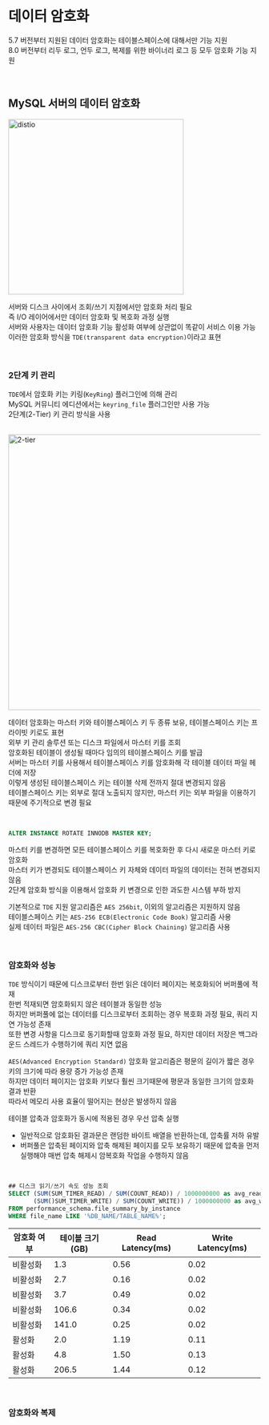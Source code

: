 # 데이터 암호화

5.7 버전부터 지원된 데이터 암호화는 테이블스페이스에 대해서만 기능 지원  
8.0 버전부터 리두 로그, 언두 로그, 복제를 위한 바이너리 로그 등 모두 암호화 기능 지원  

<br>

## MySQL 서버의 데이터 암호화

<img width="350" alt="distio" src="https://github.com/user-attachments/assets/d282ad9a-71d8-42c2-8e7f-1dea1c7bd103" />

서버와 디스크 사이에서 조회/쓰기 지점에서만 암호화 처리 필요  
즉 I/O 레이어에서만 데이터 암호화 및 복호화 과정 실행  
서버와 사용자는 데이터 암호화 기능 활성화 여부에 상관없이 똑같이 서비스 이용 가능  
이러한 암호화 방식을 `TDE(transparent data encryption)`이라고 표현  

<br>

### 2단계 키 관리
`TDE`에서 암호화 키는 키링(`KeyRing`) 플러그인에 의해 관리  
MySQL 커뮤니티 에디션에서는 `keyring_file` 플러그인만 사용 가능  
2단계(2-Tier) 키 관리 방식을 사용  

<br>

<img width="550" alt="2-tier" src="https://github.com/user-attachments/assets/f8ffbe2f-b127-4308-a1e0-571248f1be55" />

<br>

데이터 암호화는 마스터 키와 테이블스페이스 키 두 종류 보유, 테이블스페이스 키는 프라이빗 키로도 표현  
외부 키 관리 솔루션 또는 디스크 파일에서 마스터 키를 조회  
암호화된 테이블이 생성될 때마다 임의의 테이블스페이스 키를 발급  
서버는 마스터 키를 사용해서 테이블스페이스 키를 암호화해 각 테이블 데이터 파일 헤더에 저장  
이렇게 생성된 테이블스페이스 키는 테이블 삭제 전까지 절대 변경되지 않음  
테이블스페이스 키는 외부로 절대 노출되지 않지만, 마스터 키는 외부 파일을 이용하기 때문에 주기적으로 변경 필요  

<br>

```sql
ALTER INSTANCE ROTATE INNODB MASTER KEY;
```

마스터 키를 변경하면 모든 테이블스페이스 키를 복호화한 후 다시 새로운 마스터 키로 암호화  
마스터 키가 변경되도 테이블스페이스 키 자체와 데이터 파일의 데이터는 전혀 변경되지 않음  
2단계 암호화 방식을 이용해서 암호화 키 변경으로 인한 과도한 시스템 부하 방지  

기본적으로 `TDE` 지원 알고리즘은 `AES 256bit`, 이외의 알고리즘은 지원하지 않음  
테이블스페이스 키는 `AES-256 ECB(Electronic Code Book)` 알고리즘 사용  
실제 데이터 파일은 `AES-256 CBC(Cipher Block Chaining)` 알고리즘 사용  

<br>

### 암호화와 성능
`TDE` 방식이기 때문에 디스크로부터 한번 읽은 데이터 페이지는 복호화되어 버퍼풀에 적재  
한번 적재되면 암호화되지 않은 테이블과 동일한 성능  
하지만 버퍼풀에 없는 데이터를 디스크로부터 조회하는 경우 복호화 과정 필요, 쿼리 지연 가능성 존재  
또한 변경 사항을 디스크로 동기화할때 암호화 과정 필요, 하지만 데이터 저장은 백그라운드 스레드가 수행하기에 쿼리 지연 없음  

`AES(Advanced Encryption Standard)` 암호화 알고리즘은 평문의 길이가 짧은 경우 키의 크기에 따라 용량 증가 가능성 존재  
하지만 데이터 페이지는 암호화 키보다 훨씬 크기때문에 평문과 동일한 크기의 암호화 결과 반환  
따라서 메모리 사용 효율이 떨어지는 현상은 발생하지 않음  

테이블 압축과 암호화가 동시에 적용된 경우 우선 압축 실행  
- 일반적으로 암호화된 결과문은 랜덤한 바이트 배열을 반환하는데, 압축률 저하 유발  
- 버퍼풀은 압축된 페이지와 압축 해제된 페이지를 모두 보유하기 때문에 압축을 먼저 실행해야 매번 압축 해제시 암복호화 작업을 수행하지 않음  

<br>

```sql
## 디스크 읽기/쓰기 속도 성능 조회
SELECT (SUM(SUM_TIMER_READ) / SUM(COUNT_READ)) / 1000000000 as avg_read_latency_ms,
       (SUM()SUM_TIMER_WRITE) / SUM(COUNT_WRITE)) / 1000000000 as avg_write_latency_ms
FROM performance_schema.file_summary_by_instance
WHERE file_name LIKE '%DB_NAME/TABLE_NAME%';
```

| 암호화 여부 | 테이블 크기(GB) | Read Latency(ms) | Write Latency(ms) |
|--|--|--|--|
| 비활성화 | 1.3 | 0.56 | 0.02 |
| 비활성화 | 2.7 | 0.16 | 0.02 |
| 비활성화 | 3.7 | 0.49 | 0.02 |
| 비활성화 | 106.6 | 0.34 | 0.02 |
| 비활성화 | 141.0 | 0.25 | 0.02 |
| 활성화 | 2.0 | 1.19 | 0.11 |
| 활성화 | 4.8 | 1.50 | 0.13 |
| 활성화 | 206.5 | 1.44 | 0.12 |

<br>

### 암호화와 복제























